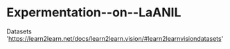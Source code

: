 # Expermentation--on--LaANIL

Datasets 'https://learn2learn.net/docs/learn2learn.vision/#learn2learnvisiondatasets'
